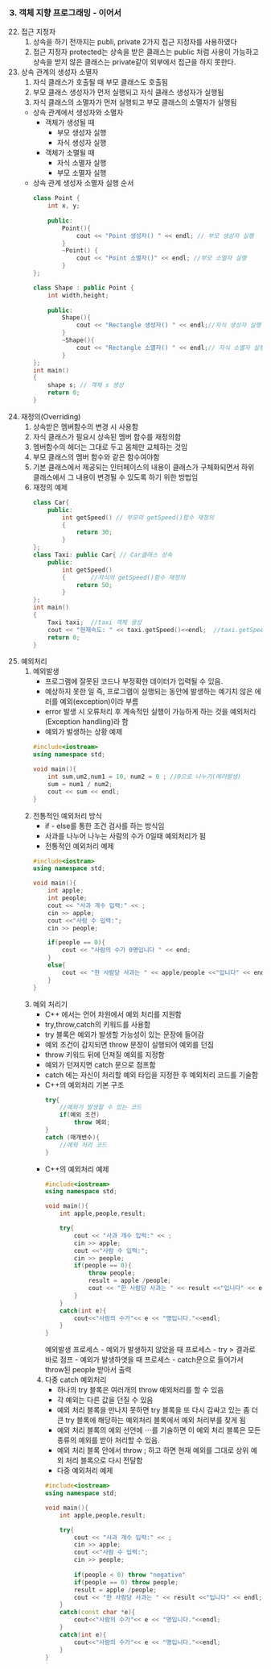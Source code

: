 ### 3. 객체 지향 프로그래밍 - 이어서
22. 접근 지정자
    1.  상속을 하기 전까지는 publi, private 2가지 접근 지정자를 사용하였다
    2.  접근 지정자 protected는 상속을 받은 클래스는 public 처럼 사용이 가능하고 상속을 받지 않은 클래스는 private같이 외부에서 접근을 하지 못한다.
23. 상속 관계의 생성자 소멸자
    1.  자식 클래스가 호출될 때 부모 클래스도 호출됨
    2.  부모 클래스 생성자가 먼저 실행되고 자식 클래스 생성자가 실행됨
    3.  자식 클래스의 소멸자가 먼저 실행되고 부모 클래스의 소멸자가 실행됨
    - 상속 관계에서 생성자와 소멸자
      - 객체가 생성될 때
        - 부모 생성자 실행
        - 자식 생성자 실행
      - 객체가 소멸될 때
        - 자식 소멸자 실행
        - 부모 소멸자 실행
    - 상속 관계 생성자 소멸자 실행 순서
        ``` C++
        class Point {
            int x, y;
            
            public:
                Point(){
                    cout << "Point 생성자() " << endl; // 부모 생성자 실행
                }
                ~Point() {
                    cout << "Point 소멸자()" << endl; //부모 소멸자 실행
                }
        };

        class Shape : public Point {
            int width,height;
            
            public:
                Shape(){
                    cout << "Rectangle 생성자() " << endl;//자식 생성자 실행
                }
                ~Shape(){
                    cout << "Rectangle 소멸자() " << endl;// 자식 소멸자 실행 
                }
        };
        int main()
        {
            shape s; // 객체 s 생성
            return 0;
        }
        ```
24. 재정의(Overriding)
    1.  상속받은 멤버함수의 변경 시 사용함
    2.  자식 클래스가 필요시 상속된 멤버 함수를 재정의함
    3.  멤버함수의 헤더는 그대로 두고 몸체만 교체하는 것임
    4.  부모 클래스의 멤버 함수와 같은 함수여야함
    5.  기본 클래스에서 제공되는 인터페이스의 내용이 클래스가 구체화되면서 하위 클래스에서 그 내용이 변경될 수 있도록 하기 위한 방법임
    6.  재정의 예제
        ```C++
        class Car{
            public:
                int getSpeed() // 부모의 getSpeed()함수 재정의
                {
                    return 30;
                }
        };
        class Taxi: public Car{ // Car클래스 상속
            public:
                int getSpeed()
                {       //자식의 getSpeed()함수 재정의
                    return 50;
                }
        };
        int main()
        {
            Taxi taxi;  //taxi 객체 생성
            cout << "현재속도: " << taxi.getSpeed()<<endl;  //taxi.getSpeed()호출
            return 0;
        }
        ```
25. 예외처리
    1.  예외발생
        -  프로그램에 잘못된 코드나 부정확한 데이터가 입력될 수 있음.
        -  예상하지 못한 일 즉, 프로그램이 실행되는 동안에 발생하는 예기치 않은 에러를 예외(exception)이라 부름
        -  error 발생 시 오류처리 후 계속적인 실행이 가능하게 하는 것을 예외처리(Exception handling)라 함
        -  예외가 발생하는 상황 예제
        ```C++
        #include<iostream>
        using namespace std;

        void main(){
            int sum,um2,num1 = 10, num2 = 0 ; //0으로 나누기(에러발생)
            sum = num1 / num2;
            cout << sum << endl;
        }
        ```
    2. 전통적인 예외처리 방식
       - if - else를 통한 조건 검사를 하는 방식임
       - 사과를 나누어 나누는 사람의 수가 0일때 예외처리가 됨
       - 전통적인 예외처리 예제
        ```C++
        #include<iostram>
        using namespace std;

        void main(){
            int apple;
            int people;
            cout << "사과 개수 입력:" << ;
            cin >> apple;
            cout <<"사람 수 입력:";
            cin >> people;

            if(people == 0){
                cout << "사람의 수가 0명입니다 " << end;
            }
            else{
                cout << "한 사람당 사과는 " << apple/people <<"입니다" << endl; 
            }
        }    
        ```
    3. 예외 처리기
       -   C++ 에서는 언어 차원에서 예외 처리를 지원함
       -   try,throw,catch의 키워드를 사용함
       -   try 블록은 예외가 발생할 가능성이 있는 문장에 들어감
       -   예외 조건이 감지되면 throw 문장이 실행되어 예외를 던짐
       -   throw 키워드 뒤에 던져질 예외를 지정함
       -   예외가 던져지면 catch 문으로 점프함
       -   catch 에는 자신이 처리할 예외 타입을 지정한 후 예외처리 코드를 기술함
       -   C++의 예외처리 기본 구조
            ```C++
            try{
                //예외가 발생할 수 있는 코드
                if(예외 조건)
                    throw 예외;
            }
            catch (매개변수){
                //예외 처리 코드
            }
            ```
        - C++의 예외처리 예제
            ```C++
            #include<iostream>
            using namespace std;

            void main(){
                int apple,people,result;

                try{
                    cout << "사과 개수 입력:" << ;
                    cin >> apple;
                    cout <<"사람 수 입력:";
                    cin >> people;
                    if(people == 0){
                        throw people;
                        result = apple /people;
                        cout << "한 사람당 사과는 " << result <<"입니다" << endl; 
                    }
                }
                catch(int e){
                    cout<<"사람의 수가"<< e << "명입니다."<<endl;
                }
            }
            ```
            예외발생 프로세스
              - 예외가 발생하지 않았을 때 프로세스
                - try > 결과로 바로 점프
              - 예외가 발생하엿을 때 프로세스
                - catch문으로 들어가서 throw된 people 받아서 출력
        4. 다중 catch 예외처리
           -   하나의 try 블록은 여러개의 throw 예외처리를 할 수 있음
           -   각 예외는 다른 값을 던질 수 있음
           -   예외 처리 블록을 만나지 못하면 try 블록을 또 다시 감싸고 있는 좀 더 큰 try 블록에 해당하는 예외처리 블록에서 예외 처리부를 찾게 됨
           -   예외 처리 블록의 예외 선언에 $\cdots$를 기술하면 이 예외 처리 블록은 모든 종류의 예외를 받아 처리할 수 있음.
           -   예외 처리 블록 안에서 throw ; 하고 하면 현재 예외를 그대로 상위 예외 처리 블록으로 다시 전달함
           -  다중 예외처리 예제
            ```C++
            #include<iostream>
            using namespace std;

            void main(){
                int apple,people,result;

                try{
                    cout << "사과 개수 입력:" << ;
                    cin >> apple;
                    cout <<"사람 수 입력:";
                    cin >> people;
                
                    if(people < 0) throw "negative"
                    if(people == 0) throw people;
                    result = apple /people;
                    cout << "한 사람당 사과는 " << result <<"입니다" << endl;
                }
                catch(const char *e){
                    cout<<"사람의 수가"<< e << "명입니다."<<endl;
                }
                catch(int e){
                    cout<<"사람의 수가"<< e << "명입니다."<<endl;
                }
            }
            ```